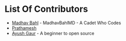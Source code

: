 # List Of Contributors

- [Madhav Bahl](https://github.com/MadhavBahlMD) - MadhavBahlMD - A Cadet Who Codes
- [Prathamesh](https://github.com/Prathamesh99)
- [Ayush Gaur](https://github.com/ayushgaur03) - A beginner to open source
